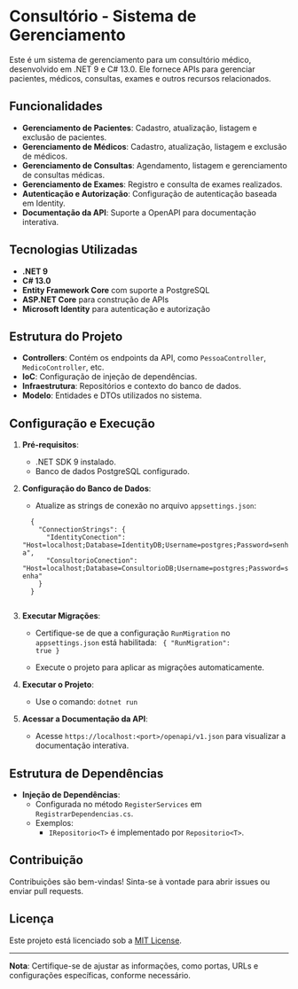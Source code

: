 # Consultório - Sistema de Gerenciamento

Este é um sistema de gerenciamento para um consultório médico, desenvolvido em .NET 9 e C# 13.0. Ele fornece APIs para gerenciar pacientes, médicos, consultas, exames e outros recursos relacionados.

## Funcionalidades

- **Gerenciamento de Pacientes**: Cadastro, atualização, listagem e exclusão de pacientes.
- **Gerenciamento de Médicos**: Cadastro, atualização, listagem e exclusão de médicos.
- **Gerenciamento de Consultas**: Agendamento, listagem e gerenciamento de consultas médicas.
- **Gerenciamento de Exames**: Registro e consulta de exames realizados.
- **Autenticação e Autorização**: Configuração de autenticação baseada em Identity.
- **Documentação da API**: Suporte a OpenAPI para documentação interativa.

## Tecnologias Utilizadas

- **.NET 9**
- **C# 13.0**
- **Entity Framework Core** com suporte a PostgreSQL
- **ASP.NET Core** para construção de APIs
- **Microsoft Identity** para autenticação e autorização

## Estrutura do Projeto

- **Controllers**: Contém os endpoints da API, como `PessoaController`, `MedicoController`, etc.
- **IoC**: Configuração de injeção de dependências.
- **Infraestrutura**: Repositórios e contexto do banco de dados.
- **Modelo**: Entidades e DTOs utilizados no sistema.

## Configuração e Execução

1. **Pré-requisitos**:
   - .NET SDK 9 instalado.
   - Banco de dados PostgreSQL configurado.

2. **Configuração do Banco de Dados**:
   - Atualize as strings de conexão no arquivo `appsettings.json`:
    <code>
     {
       "ConnectionStrings": {
         "IdentityConection": "Host=localhost;Database=IdentityDB;Username=postgres;Password=senha",
         "ConsultorioConection": "Host=localhost;Database=ConsultorioDB;Username=postgres;Password=senha"
       }
     } 
     </code>

3. **Executar Migrações**:
   - Certifique-se de que a configuração `RunMigration` no `appsettings.json` está habilitada:
     <code>
      {
         "RunMigration": true
      }
     </code>
 
   - Execute o projeto para aplicar as migrações automaticamente.

4. **Executar o Projeto**:
   - Use o comando: `dotnet run`
     

5. **Acessar a Documentação da API**:
   - Acesse `https://localhost:<port>/openapi/v1.json` para visualizar a documentação interativa.

## Estrutura de Dependências

- **Injeção de Dependências**:
  - Configurada no método `RegisterServices` em `RegistrarDependencias.cs`.
  - Exemplos:
    - `IRepositorio<T>` é implementado por `Repositorio<T>`.

## Contribuição

Contribuições são bem-vindas! Sinta-se à vontade para abrir issues ou enviar pull requests.

## Licença

Este projeto está licenciado sob a [MIT License](LICENSE).

---

**Nota**: Certifique-se de ajustar as informações, como portas, URLs e configurações específicas, conforme necessário.
